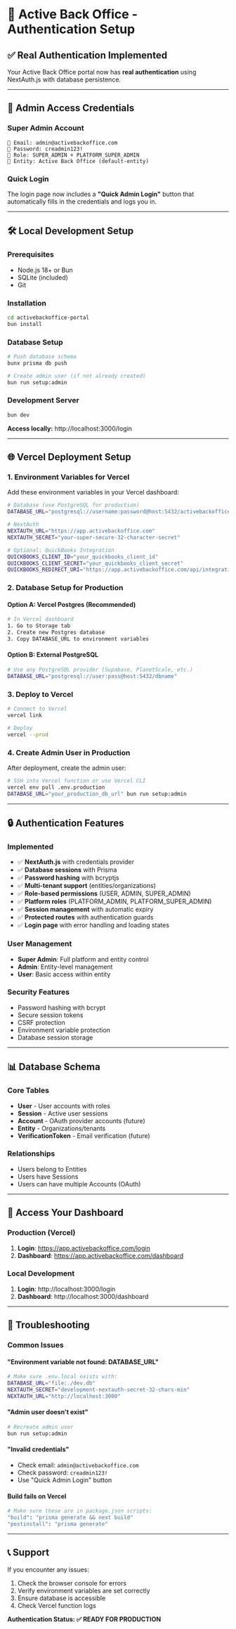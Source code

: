 # 🔐 Active Back Office - Authentication Setup

## ✅ Real Authentication Implemented

Your Active Back Office portal now has **real authentication** using NextAuth.js with database persistence.

---

## 🚀 **Admin Access Credentials**

### **Super Admin Account**
```
📧 Email: admin@activebackoffice.com
🔑 Password: creadmin123!
👤 Role: SUPER_ADMIN + PLATFORM_SUPER_ADMIN
🏢 Entity: Active Back Office (default-entity)
```

### **Quick Login**
The login page now includes a **"Quick Admin Login"** button that automatically fills in the credentials and logs you in.

---

## 🛠️ **Local Development Setup**

### **Prerequisites**
- Node.js 18+ or Bun
- SQLite (included)
- Git

### **Installation**
```bash
cd activebackoffice-portal
bun install
```

### **Database Setup**
```bash
# Push database schema
bunx prisma db push

# Create admin user (if not already created)
bun run setup:admin
```

### **Development Server**
```bash
bun dev
```

**Access locally:** http://localhost:3000/login

---

## 🌐 **Vercel Deployment Setup**

### **1. Environment Variables for Vercel**

Add these environment variables in your Vercel dashboard:

```bash
# Database (use PostgreSQL for production)
DATABASE_URL="postgresql://username:password@host:5432/activebackoffice"

# NextAuth
NEXTAUTH_URL="https://app.activebackoffice.com"
NEXTAUTH_SECRET="your-super-secure-32-character-secret"

# Optional: QuickBooks Integration
QUICKBOOKS_CLIENT_ID="your_quickbooks_client_id"
QUICKBOOKS_CLIENT_SECRET="your_quickbooks_client_secret"
QUICKBOOKS_REDIRECT_URI="https://app.activebackoffice.com/api/integrations/quickbooks/callback"
```

### **2. Database Setup for Production**

#### **Option A: Vercel Postgres (Recommended)**
```bash
# In Vercel dashboard
1. Go to Storage tab
2. Create new Postgres database
3. Copy DATABASE_URL to environment variables
```

#### **Option B: External PostgreSQL**
```bash
# Use any PostgreSQL provider (Supabase, PlanetScale, etc.)
DATABASE_URL="postgresql://user:pass@host:5432/dbname"
```

### **3. Deploy to Vercel**
```bash
# Connect to Vercel
vercel link

# Deploy
vercel --prod
```

### **4. Create Admin User in Production**
After deployment, create the admin user:

```bash
# SSH into Vercel function or use Vercel CLI
vercel env pull .env.production
DATABASE_URL="your_production_db_url" bun run setup:admin
```

---

## 🔒 **Authentication Features**

### **Implemented**
- ✅ **NextAuth.js** with credentials provider
- ✅ **Database sessions** with Prisma
- ✅ **Password hashing** with bcryptjs
- ✅ **Multi-tenant support** (entities/organizations)
- ✅ **Role-based permissions** (USER, ADMIN, SUPER_ADMIN)
- ✅ **Platform roles** (PLATFORM_ADMIN, PLATFORM_SUPER_ADMIN)
- ✅ **Session management** with automatic expiry
- ✅ **Protected routes** with authentication guards
- ✅ **Login page** with error handling and loading states

### **User Management**
- **Super Admin**: Full platform and entity control
- **Admin**: Entity-level management
- **User**: Basic access within entity

### **Security Features**
- Password hashing with bcrypt
- Secure session tokens
- CSRF protection
- Environment variable protection
- Database session storage

---

## 📊 **Database Schema**

### **Core Tables**
- **User** - User accounts with roles
- **Session** - Active user sessions
- **Account** - OAuth provider accounts (future)
- **Entity** - Organizations/tenants
- **VerificationToken** - Email verification (future)

### **Relationships**
- Users belong to Entities
- Users have Sessions
- Users can have multiple Accounts (OAuth)

---

## 🚀 **Access Your Dashboard**

### **Production (Vercel)**
1. **Login**: https://app.activebackoffice.com/login
2. **Dashboard**: https://app.activebackoffice.com/dashboard

### **Local Development**
1. **Login**: http://localhost:3000/login
2. **Dashboard**: http://localhost:3000/dashboard

---

## 🔧 **Troubleshooting**

### **Common Issues**

#### **"Environment variable not found: DATABASE_URL"**
```bash
# Make sure .env.local exists with:
DATABASE_URL="file:./dev.db"
NEXTAUTH_SECRET="development-nextauth-secret-32-chars-min"
NEXTAUTH_URL="http://localhost:3000"
```

#### **"Admin user doesn't exist"**
```bash
# Recreate admin user
bun run setup:admin
```

#### **"Invalid credentials"**
- Check email: `admin@activebackoffice.com`
- Check password: `creadmin123!`
- Use "Quick Admin Login" button

#### **Build fails on Vercel**
```bash
# Make sure these are in package.json scripts:
"build": "prisma generate && next build"
"postinstall": "prisma generate"
```

---

## 📞 **Support**

If you encounter any issues:
1. Check the browser console for errors
2. Verify environment variables are set correctly
3. Ensure database is accessible
4. Check Vercel function logs

**Authentication Status: ✅ READY FOR PRODUCTION**

